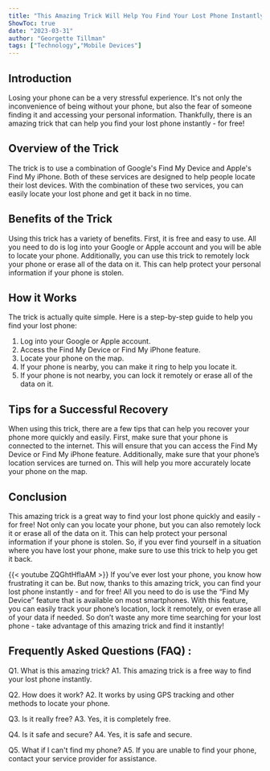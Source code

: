 ```yaml
---
title: "This Amazing Trick Will Help You Find Your Lost Phone Instantly - For Free!"
ShowToc: true 
date: "2023-03-31"
author: "Georgette Tillman" 
tags: ["Technology","Mobile Devices"]
---
```

## Introduction 

Losing your phone can be a very stressful experience. It's not only the inconvenience of being without your phone, but also the fear of someone finding it and accessing your personal information. Thankfully, there is an amazing trick that can help you find your lost phone instantly - for free! 

## Overview of the Trick

The trick is to use a combination of Google's Find My Device and Apple's Find My iPhone. Both of these services are designed to help people locate their lost devices. With the combination of these two services, you can easily locate your lost phone and get it back in no time. 

## Benefits of the Trick

Using this trick has a variety of benefits. First, it is free and easy to use. All you need to do is log into your Google or Apple account and you will be able to locate your phone. Additionally, you can use this trick to remotely lock your phone or erase all of the data on it. This can help protect your personal information if your phone is stolen. 

## How it Works

The trick is actually quite simple. Here is a step-by-step guide to help you find your lost phone: 

1. Log into your Google or Apple account. 
2. Access the Find My Device or Find My iPhone feature. 
3. Locate your phone on the map. 
4. If your phone is nearby, you can make it ring to help you locate it. 
5. If your phone is not nearby, you can lock it remotely or erase all of the data on it. 

## Tips for a Successful Recovery

When using this trick, there are a few tips that can help you recover your phone more quickly and easily. First, make sure that your phone is connected to the internet. This will ensure that you can access the Find My Device or Find My iPhone feature. Additionally, make sure that your phone’s location services are turned on. This will help you more accurately locate your phone on the map. 

## Conclusion

This amazing trick is a great way to find your lost phone quickly and easily - for free! Not only can you locate your phone, but you can also remotely lock it or erase all of the data on it. This can help protect your personal information if your phone is stolen. So, if you ever find yourself in a situation where you have lost your phone, make sure to use this trick to help you get it back.

{{< youtube ZQGhtHflaAM >}} 
If you’ve ever lost your phone, you know how frustrating it can be. But now, thanks to this amazing trick, you can find your lost phone instantly - and for free! All you need to do is use the “Find My Device” feature that is available on most smartphones. With this feature, you can easily track your phone’s location, lock it remotely, or even erase all of your data if needed. So don’t waste any more time searching for your lost phone - take advantage of this amazing trick and find it instantly!

## Frequently Asked Questions (FAQ) :
Q1. What is this amazing trick? 
A1. This amazing trick is a free way to find your lost phone instantly. 

Q2. How does it work? 
A2. It works by using GPS tracking and other methods to locate your phone. 

Q3. Is it really free? 
A3. Yes, it is completely free. 

Q4. Is it safe and secure? 
A4. Yes, it is safe and secure. 

Q5. What if I can't find my phone? 
A5. If you are unable to find your phone, contact your service provider for assistance.


